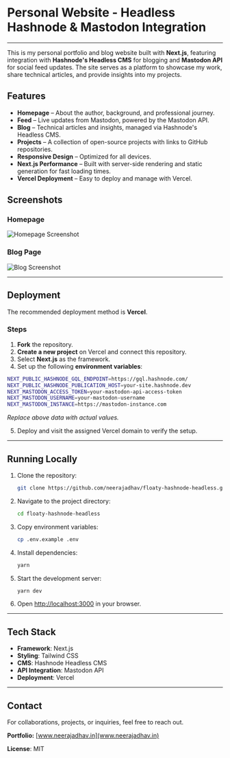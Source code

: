 # Personal Website - Headless Hashnode & Mastodon Integration  
---
This is my personal portfolio and blog website built with **Next.js**, featuring integration with **Hashnode's Headless CMS** for blogging and **Mastodon API** for social feed updates. The site serves as a platform to showcase my work, share technical articles, and provide insights into my projects.  

## Features  
- **Homepage** – About the author, background, and professional journey.  
- **Feed** – Live updates from Mastodon, powered by the Mastodon API.  
- **Blog** – Technical articles and insights, managed via Hashnode's Headless CMS.  
- **Projects** – A collection of open-source projects with links to GitHub repositories.  
- **Responsive Design** – Optimized for all devices.  
- **Next.js Performance** – Built with server-side rendering and static generation for fast loading times.  
- **Vercel Deployment** – Easy to deploy and manage with Vercel.  

## Screenshots  

### Homepage  
![Homepage Screenshot](https://github.com/user-attachments/assets/491b4bbc-a03b-41d9-afd8-d483222794a7)  

### Blog Page  
![Blog Screenshot](https://github.com/user-attachments/assets/afdcfc8c-c2e1-4629-a397-86a77328ac4b)  

---

## Deployment  

The recommended deployment method is **Vercel**.  

### Steps  
1. **Fork** the repository.  
2. **Create a new project** on Vercel and connect this repository.  
3. Select **Next.js** as the framework.  
4. Set up the following **environment variables**:  

```bash
NEXT_PUBLIC_HASHNODE_GQL_ENDPOINT=https://gql.hashnode.com/
NEXT_PUBLIC_HASHNODE_PUBLICATION_HOST=your-site.hashnode.dev
NEXT_MASTODON_ACCESS_TOKEN=your-mastodon-api-access-token
NEXT_MASTODON_USERNAME=your-mastodon-username
NEXT_MASTODON_INSTANCE=https://mastodon-instance.com
```
_Replace above data with actual values._  

5. Deploy and visit the assigned Vercel domain to verify the setup.  

---

## Running Locally  

1. Clone the repository:  
   ```bash
   git clone https://github.com/neerajadhav/floaty-hashnode-headless.git
   ```  
2. Navigate to the project directory:  
   ```bash
   cd floaty-hashnode-headless
   ```  
3. Copy environment variables:  
   ```bash
   cp .env.example .env
   ```  
4. Install dependencies:  
   ```bash
   yarn
   ```  
5. Start the development server:  
   ```bash
   yarn dev
   ```  
6. Open [http://localhost:3000](http://localhost:3000) in your browser.  

---

## Tech Stack  

- **Framework**: Next.js  
- **Styling**: Tailwind CSS  
- **CMS**: Hashnode Headless CMS  
- **API Integration**: Mastodon API  
- **Deployment**: Vercel  

---

## Contact  

For collaborations, projects, or inquiries, feel free to reach out.  

**Portfolio:** [www.neerajadhav.in](www.neerajadhav.in)  

**License**: MIT